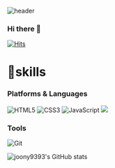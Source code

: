 ![header](https://capsule-render.vercel.app/api?type=slice&color=random&height=300&section=header&text=YoungjunJung&animation=fadeIn&fontSize=90)


### Hi there 👋

[![Hits](https://hits.seeyoufarm.com/api/count/incr/badge.svg?url=https%3A%2F%2Fgithub.com%2Fjoony9393&count_bg=%23929292&title_bg=%230A2CE3&icon=&icon_color=%23E7E7E7&title=hits&edge_flat=false)](https://hits.seeyoufarm.com)

# 💪skills
### Platforms & Languages
![HTML5](https://img.shields.io/badge/HTML5-E34F26.svg?&style=for-the-badge&log=HTML5&logoColor=white)
![CSS3](https://img.shields.io/badge/CSS3-1572B6.svg?&style=for-the-badge&log=CSS3&logoColor=white)
![JavaScript](https://img.shields.io/badge/JavaScript-F7DF1E.svg?&style=for-the-badge&log=JavaScript&logoColor=white)
<img
  src="https://img.shields.io/badge/HTML5-E34F26?style=flat-square&logo=HTML5&logoColor=white"
/>
### Tools
![Git](https://img.shields.io/badge/Git-F05032.svg?&style=for-the-badge&log=Git&logoColor=white)

![joony9393's GitHub stats](https://github-readme-stats.vercel.app/api?username=joony9393&show_icons=true&theme=tokyonight)

<!--
**joony9393/joony9393** is a ✨ _special_ ✨ repository because its `README.md` (this file) appears on your GitHub profile.

Here are some ideas to get you started:

- 🔭 I’m currently working on ...
- 🌱 I’m currently learning ...
- 👯 I’m looking to collaborate on ...
- 🤔 I’m looking for help with ...
- 💬 Ask me about ...
- 📫 How to reach me: ...
- 😄 Pronouns: ...
- ⚡ Fun fact: ...
-->
